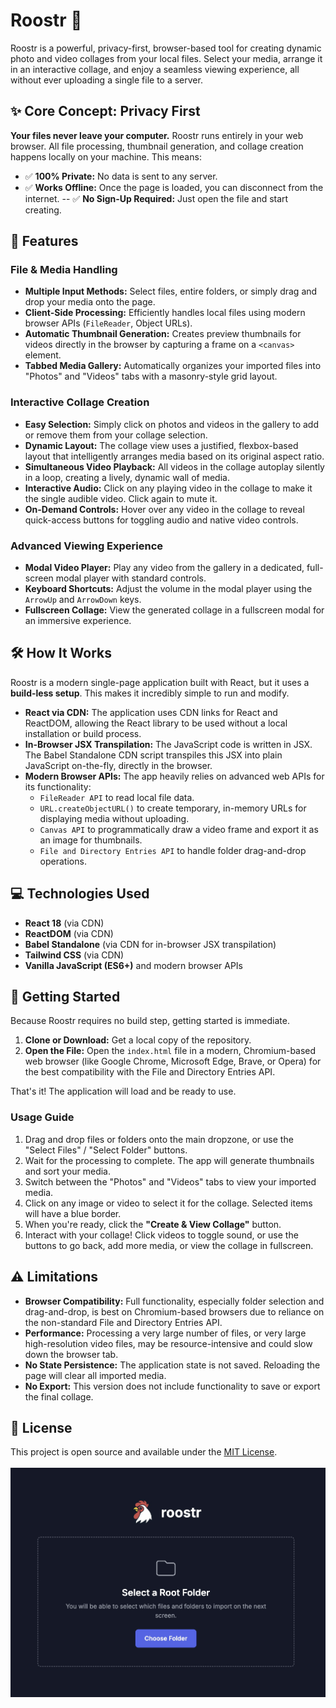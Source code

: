 # Roostr 🐓

Roostr is a powerful, privacy-first, browser-based tool for creating dynamic photo and video collages from your local files. Select your media, arrange it in an interactive collage, and enjoy a seamless viewing experience, all without ever uploading a single file to a server.

## ✨ Core Concept: Privacy First

**Your files never leave your computer.** Roostr runs entirely in your web browser. All file processing, thumbnail generation, and collage creation happens locally on your machine. This means:

-   ✅ **100% Private:** No data is sent to any server.
-   ✅ **Works Offline:** Once the page is loaded, you can disconnect from the internet.
--   ✅ **No Sign-Up Required:** Just open the file and start creating.

## 🚀 Features

### File & Media Handling
-   **Multiple Input Methods:** Select files, entire folders, or simply drag and drop your media onto the page.
-   **Client-Side Processing:** Efficiently handles local files using modern browser APIs (`FileReader`, Object URLs).
-   **Automatic Thumbnail Generation:** Creates preview thumbnails for videos directly in the browser by capturing a frame on a `<canvas>` element.
-   **Tabbed Media Gallery:** Automatically organizes your imported files into "Photos" and "Videos" tabs with a masonry-style grid layout.

### Interactive Collage Creation
-   **Easy Selection:** Simply click on photos and videos in the gallery to add or remove them from your collage selection.
-   **Dynamic Layout:** The collage view uses a justified, flexbox-based layout that intelligently arranges media based on its original aspect ratio.
-   **Simultaneous Video Playback:** All videos in the collage autoplay silently in a loop, creating a lively, dynamic wall of media.
-   **Interactive Audio:** Click on any playing video in the collage to make it the single audible video. Click again to mute it.
-   **On-Demand Controls:** Hover over any video in the collage to reveal quick-access buttons for toggling audio and native video controls.

### Advanced Viewing Experience
-   **Modal Video Player:** Play any video from the gallery in a dedicated, full-screen modal player with standard controls.
-   **Keyboard Shortcuts:** Adjust the volume in the modal player using the `ArrowUp` and `ArrowDown` keys.
-   **Fullscreen Collage:** View the generated collage in a fullscreen modal for an immersive experience.

## 🛠️ How It Works

Roostr is a modern single-page application built with React, but it uses a **build-less setup**. This makes it incredibly simple to run and modify.

-   **React via CDN:** The application uses CDN links for React and ReactDOM, allowing the React library to be used without a local installation or build process.
-   **In-Browser JSX Transpilation:** The JavaScript code is written in JSX. The Babel Standalone CDN script transpiles this JSX into plain JavaScript on-the-fly, directly in the browser.
-   **Modern Browser APIs:** The app heavily relies on advanced web APIs for its functionality:
    -   `FileReader API` to read local file data.
    -   `URL.createObjectURL()` to create temporary, in-memory URLs for displaying media without uploading.
    -   `Canvas API` to programmatically draw a video frame and export it as an image for thumbnails.
    -   `File and Directory Entries API` to handle folder drag-and-drop operations.

## 💻 Technologies Used

-   **React 18** (via CDN)
-   **ReactDOM** (via CDN)
-   **Babel Standalone** (via CDN for in-browser JSX transpilation)
-   **Tailwind CSS** (via CDN)
-   **Vanilla JavaScript (ES6+)** and modern browser APIs

## 🚀 Getting Started

Because Roostr requires no build step, getting started is immediate.

1.  **Clone or Download:** Get a local copy of the repository.
2.  **Open the File:** Open the `index.html` file in a modern, Chromium-based web browser (like Google Chrome, Microsoft Edge, Brave, or Opera) for the best compatibility with the File and Directory Entries API.

That's it! The application will load and be ready to use.

### Usage Guide

1.  Drag and drop files or folders onto the main dropzone, or use the "Select Files" / "Select Folder" buttons.
2.  Wait for the processing to complete. The app will generate thumbnails and sort your media.
3.  Switch between the "Photos" and "Videos" tabs to view your imported media.
4.  Click on any image or video to select it for the collage. Selected items will have a blue border.
5.  When you're ready, click the **"Create & View Collage"** button.
6.  Interact with your collage! Click videos to toggle sound, or use the buttons to go back, add more media, or view the collage in fullscreen.

## ⚠️ Limitations

-   **Browser Compatibility:** Full functionality, especially folder selection and drag-and-drop, is best on Chromium-based browsers due to reliance on the non-standard File and Directory Entries API.
-   **Performance:** Processing a very large number of files, or very large high-resolution video files, may be resource-intensive and could slow down the browser tab.
-   **No State Persistence:** The application state is not saved. Reloading the page will clear all imported media.
-   **No Export:** This version does not include functionality to save or export the final collage.

## 📄 License

This project is open source and available under the [MIT License](LICENSE).
<br><br><img src="screenshot.jpg" alt="Screenshot">
